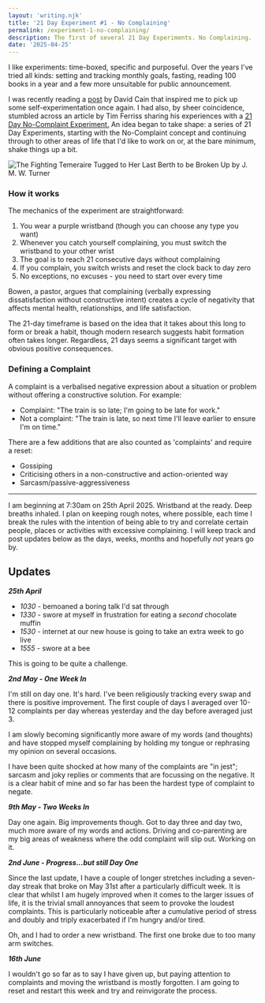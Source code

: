 ```yaml
---
layout: 'writing.njk'
title: '21 Day Experiment #1 - No Complaining'
permalink: /experiment-1-no-complaining/
description: The first of several 21 Day Experiments. No Complaining.
date: '2025-04-25'
---
```


I like experiments: time-boxed, specific and purposeful. Over the years I've tried all kinds: setting and tracking monthly goals, fasting, reading 100 books in a year and a few more unsuitable for public announcement.

I was recently reading a <a href="https://www.raptitude.com/experiment-log-no-37-abstaining-from-political-content-for-two-months/" target="_blank">post</a> by David Cain that inspired me to pick up some self-experimentation once again. I had also, by sheer coincidence, stumbled across an article by Tim Ferriss sharing his experiences with a <a href="https://tim.blog/2007/09/18/real-mind-control-the-21-day-no-complaint-experiment/" target="_blank">21 Day No-Complaint Experiment.</a> An idea began to take shape: a series of 21 Day Experiments, starting with the No-Complaint concept and continuing through to other areas of life that I'd like to work on or, at the bare minimum, shake things up a bit.

![The Fighting Temeraire Tugged to Her Last Berth to be Broken Up by J. M. W. Turner](/assets/images/fighting-temeraire.webp 'The Fighting Temeraire Tugged to Her Last Berth to be Broken Up by J. M. W. Turner')

### How it works

The mechanics of the experiment are straightforward:

1. You wear a purple wristband (though you can choose any type you want)
2. Whenever you catch yourself complaining, you must switch the wristband to your other wrist
3. The goal is to reach 21 consecutive days without complaining
4. If you complain, you switch wrists and reset the clock back to day zero
5. No exceptions, no excuses - you need to start over every time

Bowen, a pastor, argues that complaining (verbally expressing dissatisfaction without constructive intent) creates a cycle of negativity that affects mental health, relationships, and life satisfaction.

The 21-day timeframe is based on the idea that it takes about this long to form or break a habit, though modern research suggests habit formation often takes longer. Regardless, 21 days seems a significant target with obvious positive consequences.

### Defining a Complaint

A complaint is a verbalised negative expression about a situation or problem without offering a constructive solution. For example:

- Complaint: "The train is so late; I'm going to be late for work."
- Not a complaint: "The train is late, so next time I'll leave earlier to ensure I'm on time."

There are a few additions that are also counted as 'complaints' and require a reset:

- Gossiping
- Criticising others in a non-constructive and action-oriented way
- Sarcasm/passive-aggressiveness

---

I am beginning at 7:30am on 25th April 2025. Wristband at the ready. Deep breaths inhaled. I plan on keeping rough notes, where possible, each time I break the rules with the intention of being able to try and correlate certain people, places or activities with excessive complaining.
I will keep track and post updates below as the days, weeks, months and hopefully _not_ years go by.

## Updates

_**25th April**_

- _1030_ - bemoaned a boring talk I'd sat through
- _1330_ - swore at myself in frustration for eating a _second_ chocolate muffin
- _1530_ - internet at our new house is going to take an extra week to go live
- _1555_ - swore at a bee

This is going to be quite a challenge.

_**2nd May - One Week In**_

I'm still on day one. It's hard.
I've been religiously tracking every swap and there is positive improvement. The first couple of days I averaged over 10-12 complaints per day whereas yesterday and the day before averaged just 3.

I am slowly becoming significantly more aware of my words (and thoughts) and have stopped myself complaining by holding my tongue or rephrasing my opinion on several occasions.

I have been quite shocked at how many of the complaints are "in jest"; sarcasm and joky replies or comments that are focussing on the negative. It is a clear habit of mine and so far has been the hardest type of complaint to negate.

_**9th May - Two Weeks In**_

Day one again.
Big improvements though. Got to day three and day two, much more aware of my words and actions. Driving and co-parenting are my big areas of weakness where the odd complaint will slip out. Working on it.

_**2nd June - Progress...but still Day One**_

Since the last update, I have a couple of longer stretches including a seven-day streak that broke on May 31st after a particularly difficult week. It is clear that whilst I am hugely improved when it comes to the larger issues of life, it is the trivial small annoyances that seem to provoke the loudest complaints. This is particularly noticeable after a cumulative period of stress and doubly and triply exacerbated if I'm hungry and/or tired.

Oh, and I had to order a new wristband. The first one broke due to too many arm switches.

_**16th June**_

I wouldn't go so far as to say I have given up, but paying attention to complaints and moving the wristband is mostly forgotten. I am going to reset and
restart this week and try and reinvigorate the process.
